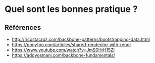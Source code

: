 # Quel sont les bonnes pratique ?

## Références

- http://ricostacruz.com/backbone-patterns/bootstrapping-data.html
- https://ponyfoo.com/articles/shared-rendering-with-rendr
- https://www.youtube.com/watch?v=JmS0HrH15ZI
- https://addyosmani.com/backbone-fundamentals/